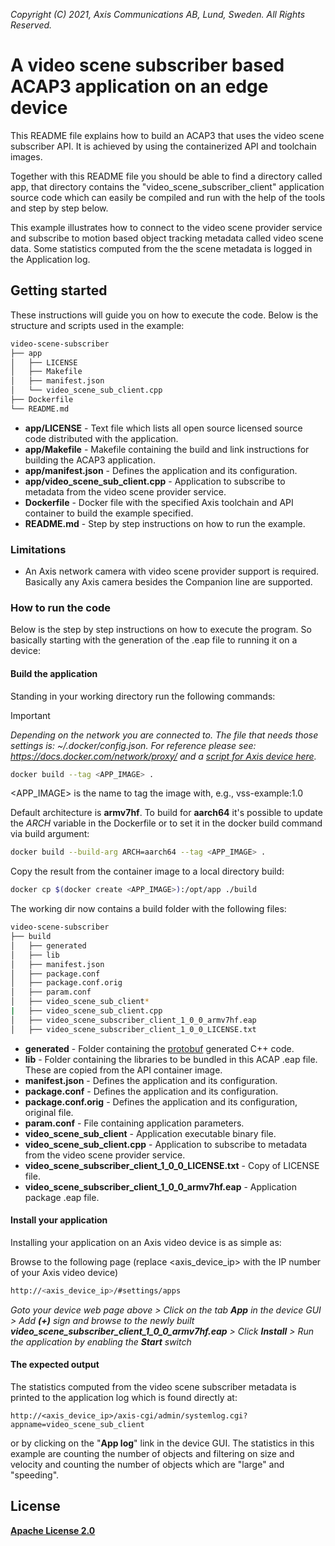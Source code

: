  *Copyright (C) 2021, Axis Communications AB, Lund, Sweden. All Rights Reserved.*

# A video scene subscriber based ACAP3 application on an edge device
This README file explains how to build an ACAP3 that uses the video scene subscriber API. It is achieved by using the containerized API and toolchain images.

Together with this README file you should be able to find a directory called app, that directory contains the "video_scene_subscriber_client" application source code which can easily be compiled and run with the help of the tools and step by step below.

This example illustrates how to connect to the video scene provider service and subscribe to motion based object tracking metadata called video scene data. Some statistics computed from the the scene metadata is logged in the Application log.

## Getting started
These instructions will guide you on how to execute the code. Below is the structure and scripts used in the example:

```bash
video-scene-subscriber
├── app
│   ├── LICENSE
│   ├── Makefile
│   ├── manifest.json
│   └── video_scene_sub_client.cpp
├── Dockerfile
└── README.md
```
* **app/LICENSE** - Text file which lists all open source licensed source code distributed with the application.
* **app/Makefile** - Makefile containing the build and link instructions for building the ACAP3 application.
* **app/manifest.json** - Defines the application and its configuration.
* **app/video_scene_sub_client.cpp** - Application to subscribe to metadata from the video scene provider service.
* **Dockerfile** - Docker file with the specified Axis toolchain and API container to build the example specified.
* **README.md** - Step by step instructions on how to run the example.

### Limitations
* An Axis network camera with video scene provider support is required. Basically any Axis camera besides the Companion line are supported. 

### How to run the code
Below is the step by step instructions on how to execute the program. So basically starting with the generation of the .eap file to running it on a device:

#### Build the application
Standing in your working directory run the following commands:

> [!IMPORTANT]
> *Depending on the network you are connected to.
The file that needs those settings is: *~/.docker/config.json.*
For reference please see: https://docs.docker.com/network/proxy/ and a
[script for Axis device here](../FAQs.md#HowcanIset-upnetworkproxysettingsontheAxisdevice?).*

```bash
docker build --tag <APP_IMAGE> .
```

<APP_IMAGE> is the name to tag the image with, e.g., vss-example:1.0

Default architecture is **armv7hf**. To build for **aarch64** it's possible to
update the *ARCH* variable in the Dockerfile or to set it in the docker build
command via build argument:
```bash
docker build --build-arg ARCH=aarch64 --tag <APP_IMAGE> .
```

Copy the result from the container image to a local directory build:

```bash
docker cp $(docker create <APP_IMAGE>):/opt/app ./build
```

The working dir now contains a build folder with the following files:

```bash
video-scene-subscriber
├── build
│   ├── generated
│   ├── lib
│   ├── manifest.json
│   ├── package.conf
│   ├── package.conf.orig
│   ├── param.conf
│   ├── video_scene_sub_client*
|   ├── video_scene_sub_client.cpp
│   ├── video_scene_subscriber_client_1_0_0_armv7hf.eap
│   ├── video_scene_subscriber_client_1_0_0_LICENSE.txt
```
* **generated** - Folder containing the [protobuf](https://developers.google.com/protocol-buffers/docs/cpptutorial) generated C++ code.
* **lib** - Folder containing the libraries to be bundled in this ACAP .eap file. These are copied from the API container image.
* **manifest.json** - Defines the application and its configuration.
* **package.conf** - Defines the application and its configuration.
* **package.conf.orig** - Defines the application and its configuration, original file.
* **param.conf** - File containing application parameters.
* **video_scene_sub_client** - Application executable binary file.
* **video_scene_sub_client.cpp** - Application to subscribe to metadata from the video scene provider service.
* **video_scene_subscriber_client_1_0_0_LICENSE.txt** - Copy of LICENSE file.
* **video_scene_subscriber_client_1_0_0_armv7hf.eap** - Application package .eap file.

#### Install your application
Installing your application on an Axis video device is as simple as:

Browse to the following page (replace <axis_device_ip> with the IP number of your Axis video device)

```bash
http://<axis_device_ip>/#settings/apps
```

*Goto your device web page above > Click on the tab **App** in the device GUI > Add **(+)** sign and browse to
the newly built **video_scene_subscriber_client_1_0_0_armv7hf.eap** > Click **Install** > Run the application by enabling the **Start** switch*

#### The expected output
The statistics computed from the video scene subscriber metadata is printed to the application log which is found directly at:
```
http://<axis_device_ip>/axis-cgi/admin/systemlog.cgi?appname=video_scene_sub_client
```

or by clicking on the "**App log**" link in the device GUI.
The statistics in this example are counting the number of objects and filtering on size and velocity and counting the number of objects which are "large" and "speeding".

## License
**[Apache License 2.0](./LICENSE)**
